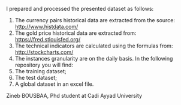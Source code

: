 I prepared and processed the presented dataset as follows:
1) The currency pairs historical data are extracted from the source: http://www.histdata.com/
2) The gold price historical data are extracted from: https://fred.stlouisfed.org/
3) The technical indicators are calculated using the formulas from: http://stockcharts.com/
4) The instances granularity are on the daily basis.
In the following repository you will find:
1) The training dataset;
2) The test dataset;
3) A global dataset in an excel file.

Zineb BOUSBAA,
Phd student at Cadi Ayyad University

